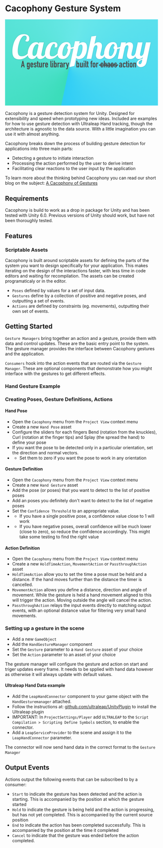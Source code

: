 # Cacophony Gesture System

![Cacophony A gesture library build for action](/media/Cacophony_banner.png "Cacophony banner")

Cacophony is a gesture detection system for Unity. Designed for extensibility and speed when prototyping new ideas. Included are examples for how to use gesture detection with Ultraleap Hand tracking, though the architecture is agnostic to the data source. With a little imagination you can use it with almost anything.

Cacophony breaks down the process of building gesture detection for applications into three main parts:
- Detecting a gesture to initiate interaction
- Processing the action performed by the user to derive intent
- Facilitating clear reactions to the user input by the application

To learn more about the thinking behind Cacophony you can read our short blog on the subject: [A Cacophony of Gestures](https://5of12.github.io/2025/04/07/a-cacophony-of-gestures.html)


## Requirements

Cacophony is build to work as a drop in package for Unity and has been tested with Unity 6.0. 
Previous versions of Unity should work, but have not been thoroughly tested.

## Features

### Scriptable Assets
Cacophony is built around scriptable assets for defining the parts of the system you want to design specifically for your application. This makes iterating on the design of the interactions faster, with less time in code editors and waiting for recompilation. The assets can be created programaticaly or in the editor.

* `Poses` defined by values for a set of input data.
* `Gestures` define by a collection of positive and negative poses, and outputting a set of events.
* `Actions` are defined by constraints (eg. movements), outputting their own set of events.

## Getting Started

`Gesture Managers` bring together an action and a gesture, provide them with data and control updates. These are the basic entry point to the system. The gesture manager provides the interface between Cacophony gestures and the application.

`Consumers` hook into the action events that are routed via the `Gesture Manager`. These are optional components that demonstrate how you might interface with the gestures to get different effects.

### Hand Gesture Example

### Creating Poses, Gesture Definitions, Actions
#### Hand Pose
* Open the `Cacophony` menu from the `Project View` context menu
* Create a new `Hand Pose` asset
* Configure the sliders for each fingers Bend (rotation from the knuckles), Curl (rotation at the finger tips) and Splay (the spread the hand) to define your pose
* If you want the pose to be detected only in a particular orientation, set the direction and normal vectors. 
* * Set them to zero if you want the pose to work in any orientation

#### Gesture Definition
* Open the `Cacophony` menu from the `Project View` context menu
* Create a new `Hand Gesture` asset
* Add the pose (or poses) that you want to detect to the list of positive poses
* Add an poses you definitely don't want to detect to the list of negative poses
* Set the `Confidence Threshold` to an appropriate value.
* * If you have a single positive pose, a confidence value close to 1 will work
* * If you have negative poses, overall confidence will be much lower (close to zero), so reduce the confidence accordingly. This might take some testing to find the right value

#### Action Definition
* Open the `Cacophony` menu from the `Project View` context menu
* Create a new `HoldTimeAction`, `MovementAction` or `PassthroughAction` asset
* `HoldTimeAction` allow you to set the time a pose must be held and a distance. If the hand moves further than the distance the timer is cancelled.
* `MovementAction` allows you define a distance, direction and angle of movement. While the gesture is held a hand movement aligned to this will trigger the action. Moving outside the angle will cancel the action.
* `PassthroughAction` relays the input events directly to matching output events, with an optional distance value for filtering very small hand movements.

### Setting up a gesture in the scene

* Add a new `GameObject`
* Add the `HandGestureManager` component
* Set the `Gesture` parameter to a `Hand Gesture` asset of your choice
* Set the `Action` parameter to an asset of your choice

The gesture manager will configure the gesture and action on start and triger updates every frame. It needs to be spplied with hand data however as otherwise it will always update with default values.

#### Ultraleap Hand Data example

* Add the `LeapHandConnector` component to your game object with the `HandGesturemanager` attached.
* Follow the instructions at: [github.com/ultraleap/UnityPlugin](https://github.com/ultraleap/UnityPlugin) to install the Ultraleap plugin
* IMPORTANT: In `ProjectSettings/Player` add `ULTRALEAP` to the `Script Compilation > Scripting Define Symbols` section, to enable the connector.
* Add a `LeapServiceProvider` to the scene and assign it to the `LeapHandConnector` parameter.

The connector will now send hand data in the correct format to the `Gesture Manager`

## Output Events

Actions output the following events that can be subscribed to by a consumer:

* `Start` to indicate the gesture has been detected and the action is starting. This is accompanied by the position at which the gesture started
* `Hold` to indicate the gesture is being held and the action is progressing, but has not yet completed. This is accompanied by the current source position
* `End` to indicate the action has been completed successfully. This is accompanied by the position at the time it completed
* `Cancel` to indicate that the gesture was ended before the action completed.
